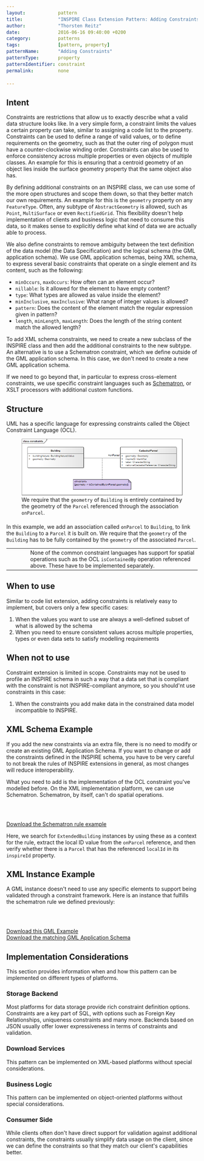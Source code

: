```yaml
---
layout:            pattern
title:             "INSPIRE Class Extension Pattern: Adding Constraints"
author:            "Thorsten Reitz"
date:              2016-06-16 09:40:00 +0200
category:          patterns
tags:              [pattern, property]
patternName:       "Adding Constraints"
patternType:       property
patternIdentifier: constraint
permalink:         none

---
```


## Intent

Constraints are restrictions that allow us to exactly describe what a valid data structure looks like. In a very simple form, a constraint limits the values a certain property can take, similar to assigning a code list to the property. Constraints can be used to define a range of valid values, or to define requirements on the geometry, such as that the outer ring of polygon must have a counter-clockwise winding order. Constraints can also be used to enforce consistency across multiple properties or even objects of multiple classes. An example for this is ensuring that a centroid geometry of an object lies inside the surface geometry property that the same object also has.

By defining additional constraints on an INSPIRE class, we can use some of the more open structures and scope them down, so that they better match our own requirements. An example for this is the `geometry` property on any `FeatureType`. Often, any subtype of `AbstractGeometry` is allowed, such as `Point`, `MultiSurface` or even `RectifiedGrid`. This flexibility doesn't help implementation of clients and business logic that need to consume this data, so it makes sense to explicitly define what kind of data we are actually able to process.

We also define constraints to remove ambiguity between the text definition of the data model (the Data Specification) and the logical schema (the GML application schema). We use GML application schemas, being XML schema, to express several basic constraints that operate on a single element and its content, such as the following:

* `minOccurs`, `maxOccurs`: How often can an element occur?
* `nillable`: Is it allowed for the element to have empty content?
* `type`: What types are allowed as value inside the element?
* `minInclusive`, `maxInclusive`: What range of integer values is allowed?
* `pattern`: Does the content of the element match the regular expression given in pattern?
* `length`, `minLength`, `maxLength`: Does the length of the string content match the allowed length?

To add XML schema constraints, we need to create a new subclass of the INSPIRE class and then add the additional constraints to the new subtype. An alternative is to use a Schematron constraint, which we define outside of the GML application schema. In this case, we don't need to create a new GML application schema.

If we need to go beyond that, in particular to express cross-element constraints, we use specific constraint languages such as [Schematron](https://en.wikipedia.org/wiki/Schematron), or XSLT processors with additional custom functions. 

## Structure

UML has a specific language for expressing constraints called the Object Constraint Language (OCL).

<figure class="figure" style="margin-bottom: 20px">
    <img src="/patterns/images/constraints.png" class="figure-img img-fluid img-rounded" title="Code List Extension">
    <figcaption class="figure-caption small">We require that the <code>geometry</code> of <code>Building</code> is entirely contained by the geometry of the <code>Parcel</code>  referenced through the association <code>onParcel</code>.</figcaption>
</figure>

In this example, we add an association called `onParcel` to `Building`, to link the `Building` to a `Parcel` it is built on. We require that the `geometry` of the `Building` has to be fully contained by the `geometry` of the associated `Parcel`.

<table class="alert-warning important-info">
    <tr>
        <td style="width:3em"><div class="important-info-icon"><span class="glyphicon glyphicon-exclamation-sign" style="font-size:2em"></span></div></td>
        <td>None of the common constraint languages has support for spatial operations such as the OCL <code>isContainedBy</code> operation referenced above. These have to be implemented separately.</td>
    </tr>
</table>

## When to use

Similar to code list extension, adding constraints is relatively easy to implement, but covers only a few specific cases:

1. When the values you want to use are always a well-defined subset of what is allowed by the schema
1. When you need to ensure consistent values across multiple properties, types or even data sets to satisfy modelling requirements

## When not to use

Constraint extension is limited in scope. Constraints may not be used to profile an INSPIRE schema in such a way that a data set that is compliant with the constraint is not INSPIRE-compliant anymore, so you should'nt use constraints in this case:

1. When the constraints you add make data in the constrained data model incompatible to INSPIRE.
 
## XML Schema Example

If you add the new constraints via an extra file, there is no need to modify or create an existing GML Application Schema. If you want to change or add the constraints defined in the INSPIRE schema, you have to be very careful to not break the rules of INSPIRE extensions in general, as most changes will reduce interoperability.

What you need to add is the implementation of the OCL constraint you've modelled before. On the XML implementation platform, we can use Schematron. Schematron, by itself, can't do spatial operations. 

<pre class="line-numbers" data-src="/patterns/examples/schematron-rule.xml">
<code class="language-xml">
</code>
</pre>

[Download the Schematron rule example](/patterns/examples/schematron-rule.xml)

Here, we search for `ExtendedBuilding` instances by using these as a context for the rule, extract the local ID value from the `onParcel` reference, and then verify whether there is a `Parcel` that has the referenced `localId` in its `inspireId` property.

## XML Instance Example

A GML instance doesn't need to use any specific elements to support being validated through a constraint framework. Here is an instance that fulfills the schematron rule we defined previously:

<pre class="line-numbers" data-src="/patterns/examples/schematron-instance.xml">
<code class="language-xml">
</code>
</pre>

[Download this GML Example](/patterns/examples/schematron-instance.xml)<br/>
[Download the matching GML Application Schema](/patterns/examples/constraints.xsd)

## Implementation Considerations

This section provides information when and how this pattern can be implemented on different types of platforms.

### Storage Backend

Most platforms for data storage provide rich constraint definition options. Constraints are a key part of SQL, with options such as Foreign Key Relationships, uniqueness constraints and many more. Backends based on JSON usually offer lower expressiveness in terms of constraints and validation.

### Download Services

This pattern can be implemented on XML-based platforms without special considerations.

### Business Logic

This pattern can be implemented on object-oriented platforms without special considerations.

### Consumer Side

While clients often don't have direct support for validation against additional constraints, the constraints usually simplify data usage on the client, since we can define the constraints so that they match our client's capabilities better.


